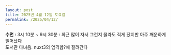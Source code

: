 ```yaml
---
layout: post
title: 2025년 4월 12일 토요일
permalink: /2025/04/12/
---
```

**수면** : 3시 10분 ~ 9시 30분 : 최근 많이 자서 그런지 몰라도 적게 잤지만 아주 깨운하게 일어났다<br/>
도서관 다녀옴. nuxt3의 엄격함?에 질려간다